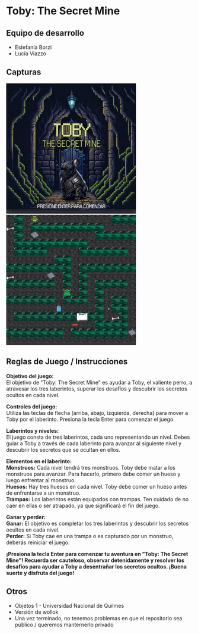 # Toby: The Secret Mine

## Equipo de desarrollo

- Estefanía Borzi
- Lucía Viazzo

## Capturas

<img src="screenshot1.png" width="350px" height="350px">
<img src="screenshot2.png" width="350px" height="350px">


## Reglas de Juego / Instrucciones

**Objetivo del juego:** \
El objetivo de "Toby: The Secret Mine" es ayudar a Toby, el valiente perro, a atravesar los tres laberintos, superar los desafíos y descubrir los secretos ocultos en cada nivel.

**Controles del juego:** \
Utiliza las teclas de flecha (arriba, abajo, izquierda, derecha) para mover a Toby por el laberinto.
Presiona la tecla Enter para comenzar el juego.

**Laberintos y niveles:** \
El juego consta de tres laberintos, cada uno representando un nivel.
Debes guiar a Toby a través de cada laberinto para avanzar al siguiente nivel y descubrir los secretos que se ocultan en ellos.

**Elementos en el laberinto:** \
**Monstruos:** Cada nivel tendrá tres monstruos. Toby debe matar a los monstruos para avanzar. Para hacerlo, primero debe comer un hueso y luego enfrentar al monstruo. \
**Huesos:** Hay tres huesos en cada nivel. Toby debe comer un hueso antes de enfrentarse a un monstruo. \
**Trampas:** Los laberintos están equipados con trampas. Ten cuidado de no caer en ellas o ser atrapado, ya que significará el fin del juego. 

**Ganar y perder:** \
**Ganar:** El objetivo es completar los tres laberintos y descubrir los secretos ocultos en cada nivel. \
**Perder:** Si Toby cae en una trampa o es capturado por un monstruo, deberás reiniciar el juego.

**¡Presiona la tecla Enter para comenzar tu aventura en "Toby: The Secret Mine"! Recuerda ser cauteloso, observar detenidamente y resolver los desafíos para ayudar a Toby a desentrañar los secretos ocultos. ¡Buena suerte y disfruta del juego!**


## Otros

- Objetos 1 - Universidad Nacional de Quilmes
- Versión de wollok
- Una vez terminado, no tenemos problemas en que el repositorio sea público / queremos manternerlo privado
